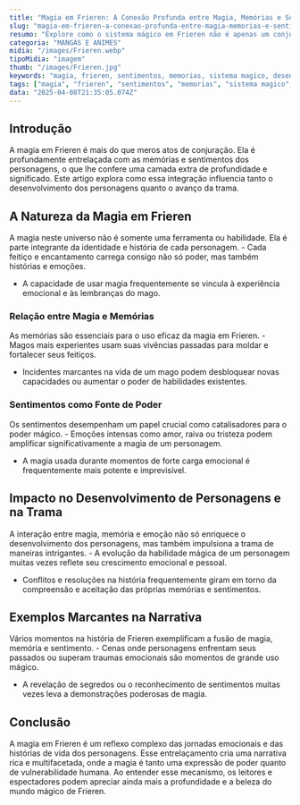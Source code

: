```yaml
---
title: "Magia em Frieren: A Conexão Profunda entre Magia, Memórias e Sentimentos"
slug: "magia-em-frieren-a-conexao-profunda-entre-magia-memorias-e-sentimentos"
resumo: "Explore como o sistema mágico em Frieren não é apenas um conjunto de feitiços e encantamentos, mas uma intrincada ligação com as emoções e memórias dos personagens. Entenda como essa conexão enriquece a narrativa e oferece uma perspectiva única sobre o poder da magia."
categoria: "MANGÁS E ANIMES"
midia: "/images/Frieren.webp"
tipoMidia: "imagem"
thumb: "/images/Frieren.jpg"
keywords: "magia, frieren, sentimentos, memorias, sistema magico, desenvolvimento de personagem, narrativa, emoções"
tags: ["magia", "frieren", "sentimentos", "memorias", "sistema magico", "desenvolvimento de personagem", "narrativa", "emoções"]
data: "2025-04-08T21:35:05.074Z"
---
```


## Introdução
A magia em Frieren é mais do que meros atos de conjuração. Ela é profundamente entrelaçada com as memórias e sentimentos dos personagens, o que lhe confere uma camada extra de profundidade e significado. Este artigo explora como essa integração influencia tanto o desenvolvimento dos personagens quanto o avanço da trama.

## A Natureza da Magia em Frieren
A magia neste universo não é somente uma ferramenta ou habilidade. Ela é parte integrante da identidade e história de cada personagem. - Cada feitiço e encantamento carrega consigo não só poder, mas também histórias e emoções.
- A capacidade de usar magia frequentemente se vincula à experiência emocional e às lembranças do mago.

### Relação entre Magia e Memórias
As memórias são essenciais para o uso eficaz da magia em Frieren. - Magos mais experientes usam suas vivências passadas para moldar e fortalecer seus feitiços.
- Incidentes marcantes na vida de um mago podem desbloquear novas capacidades ou aumentar o poder de habilidades existentes.

### Sentimentos como Fonte de Poder
Os sentimentos desempenham um papel crucial como catalisadores para o poder mágico. - Emoções intensas como amor, raiva ou tristeza podem amplificar significativamente a magia de um personagem.
- A magia usada durante momentos de forte carga emocional é frequentemente mais potente e imprevisível.

## Impacto no Desenvolvimento de Personagens e na Trama
A interação entre magia, memória e emoção não só enriquece o desenvolvimento dos personagens, mas também impulsiona a trama de maneiras intrigantes. - A evolução da habilidade mágica de um personagem muitas vezes reflete seu crescimento emocional e pessoal.
- Conflitos e resoluções na história frequentemente giram em torno da compreensão e aceitação das próprias memórias e sentimentos.

## Exemplos Marcantes na Narrativa
Vários momentos na história de Frieren exemplificam a fusão de magia, memória e sentimento. - Cenas onde personagens enfrentam seus passados ou superam traumas emocionais são momentos de grande uso mágico.
- A revelação de segredos ou o reconhecimento de sentimentos muitas vezes leva a demonstrações poderosas de magia.

## Conclusão
A magia em Frieren é um reflexo complexo das jornadas emocionais e das histórias de vida dos personagens. Esse entrelaçamento cria uma narrativa rica e multifacetada, onde a magia é tanto uma expressão de poder quanto de vulnerabilidade humana. Ao entender esse mecanismo, os leitores e espectadores podem apreciar ainda mais a profundidade e a beleza do mundo mágico de Frieren.